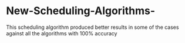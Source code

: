 # New-Scheduling-Algorithms-
This scheduling algorithm produced better results in some of the cases against all the algorithms with 100% accuracy
